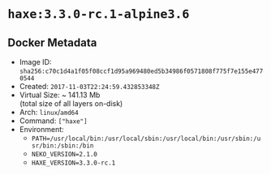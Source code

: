 # `haxe:3.3.0-rc.1-alpine3.6`

## Docker Metadata

- Image ID: `sha256:c70c1d4a1f05f08ccf1d95a969480ed5b34986f0571808f775f7e155e4770544`
- Created: `2017-11-03T22:24:59.432853348Z`
- Virtual Size: ~ 141.13 Mb  
  (total size of all layers on-disk)
- Arch: `linux`/`amd64`
- Command: `["haxe"]`
- Environment:
  - `PATH=/usr/local/bin:/usr/local/sbin:/usr/local/bin:/usr/sbin:/usr/bin:/sbin:/bin`
  - `NEKO_VERSION=2.1.0`
  - `HAXE_VERSION=3.3.0-rc.1`
